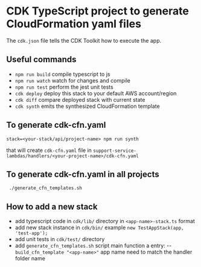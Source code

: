 # CDK TypeScript project to generate CloudFormation yaml files

The `cdk.json` file tells the CDK Toolkit how to execute the app.

## Useful commands

 * `npm run build`   compile typescript to js
 * `npm run watch`   watch for changes and compile
 * `npm run test`    perform the jest unit tests
 * `cdk deploy`      deploy this stack to your default AWS account/region
 * `cdk diff`        compare deployed stack with current state
 * `cdk synth`       emits the synthesized CloudFormation template

 ## To generate cdk-cfn.yaml

 `stack=<your-stack/api/project-name> npm run synth`

 that will create `cdk-cfn.yaml` file in `support-service-lambdas/handlers/<your-project-name>/cdk-cfn.yaml`

 ## To generate cdk-cfn.yaml in all projects

 ` ./generate_cfn_templates.sh`

 ## How to add a new stack

 - add typescript code in `cdk/lib/` directory in `<app-name>-stack.ts` format
 - add new stack instance in `cdk/bin/` example ```new TestAppStack(app, 'test-app');```
 - add unit tests in `cdk/test/` directory
 - add `generate_cfn_templates.sh` script main function a entry:
 -- `build_cfn_template "<app-name>"` app name need to match the handler folder name
